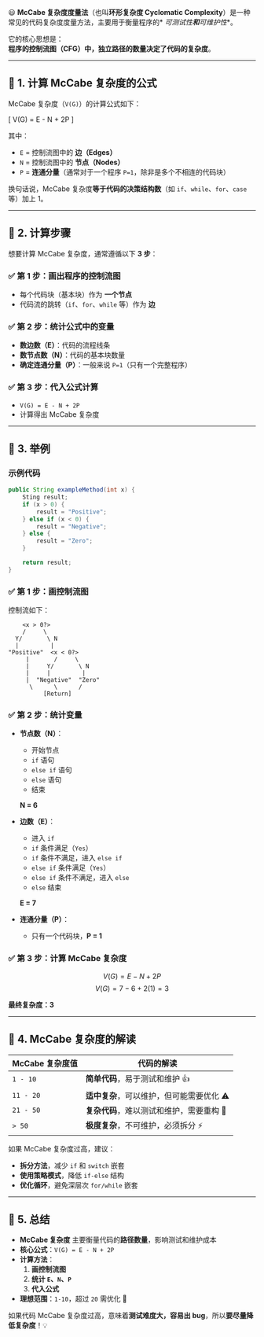 😃 **McCabe 复杂度度量法**（也叫**环形复杂度 Cyclomatic Complexity**）是一种常见的代码复杂度度量方法，主要用于衡量程序的*
*可测试性**和**可维护性**。

它的核心思想是：  
**程序的控制流图（CFG）中，独立路径的数量决定了代码的复杂度**。

---

## **📌 1. 计算 McCabe 复杂度的公式**

McCabe 复杂度（`V(G)`）的计算公式如下：

\[
V(G) = E - N + 2P
\]

其中：

- `E` = 控制流图中的 **边（Edges）**
- `N` = 控制流图中的 **节点（Nodes）**
- `P` = **连通分量**（通常对于一个程序 `P=1`，除非是多个不相连的代码块）

换句话说，McCabe 复杂度**等于代码的决策结构数**（如 `if`、`while`、`for`、`case` 等）加上 1。

---

## **📌 2. 计算步骤**

想要计算 McCabe 复杂度，通常遵循以下 **3 步**：

### **✅ 第 1 步：画出程序的控制流图**

- 每个代码块（基本块）作为 **一个节点**
- 代码流的跳转（`if`、`for`、`while` 等）作为 **边**

### **✅ 第 2 步：统计公式中的变量**

- **数边数（E）**：代码的流程线条
- **数节点数（N）**：代码的基本块数量
- **确定连通分量（P）**：一般来说 `P=1`（只有一个完整程序）

### **✅ 第 3 步：代入公式计算**

- `V(G) = E - N + 2P`
- 计算得出 McCabe 复杂度

---

## **📌 3. 举例**

### **示例代码**

```java
public String exampleMethod(int x) {
    Sting result;
    if (x > 0) {
        result = "Positive";
    } else if (x < 0) {
        result = "Negative";
    } else {
        result = "Zero";
    }

    return result;
}
```

### **✅ 第 1 步：画控制流图**

控制流如下：

```plaintext      
    <x > 0?>
    /     \
  Y/       \ N
  |         |
"Positive"  <x < 0?>
     |       /     \
     |     Y/       \ N
     |     |         |
     |  "Negative"  "Zero"
      \      \      /
          [Return]
```

### **✅ 第 2 步：统计变量**

- **节点数（N）**：
    - 开始节点
    - `if` 语句
    - `else if` 语句
    - `else` 语句
    - 结束

  **N = 6**

- **边数（E）**：
    - 进入 `if`
    - `if` 条件满足（`Yes`）
    - `if` 条件不满足，进入 `else if`
    - `else if` 条件满足（`Yes`）
    - `else if` 条件不满足，进入 `else`
    - `else` 结束

  **E = 7**

- **连通分量（P）**：
    - 只有一个代码块，**P = 1**

### **✅ 第 3 步：计算 McCabe 复杂度**

$$
V(G) = E - N + 2P
$$
$$
V(G) = 7 - 6 + 2(1) = 3
$$

**最终复杂度：3**

---

## **📌 4. McCabe 复杂度的解读**

| **McCabe 复杂度值** | **代码的解读**                |
|-----------------|--------------------------|
| `1 - 10`        | **简单代码**，易于测试和维护 👍      |
| `11 - 20`       | **适中复杂**，可以维护，但可能需要优化 ⚠  |
| `21 - 50`       | **复杂代码**，难以测试和维护，需要重构 🚨 |
| `> 50`          | **极度复杂**，不可维护，必须拆分 ⚡     |

如果 McCabe 复杂度过高，建议：

- **拆分方法**，减少 `if` 和 `switch` 嵌套
- **使用策略模式**，降低 `if-else` 结构
- **优化循环**，避免深层次 `for/while` 嵌套

---

## **📌 5. 总结**

- **McCabe 复杂度** 主要衡量代码的**路径数量**，影响测试和维护成本
- **核心公式**：`V(G) = E - N + 2P`
- **计算方法**：
    1. **画控制流图**
    2. **统计 `E`、`N`、`P`**
    3. **代入公式**
- **理想范围**：`1-10`，超过 `20` 需优化 🚀

如果代码 McCabe 复杂度过高，意味着**测试难度大，容易出 bug**，所以**要尽量降低复杂度**！💡
